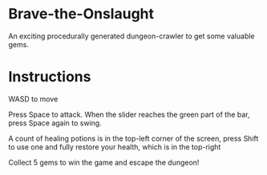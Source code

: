 # Brave-the-Onslaught
An exciting procedurally generated dungeon-crawler to get some valuable gems.

# Instructions
WASD to move

Press Space to attack. When the slider reaches the green part of the bar, press Space again to swing.

A count of healing potions is in the top-left corner of the screen, 
press Shift to use one and fully restore your health, which is in the top-right

Collect 5 gems to win the game and escape the dungeon!
